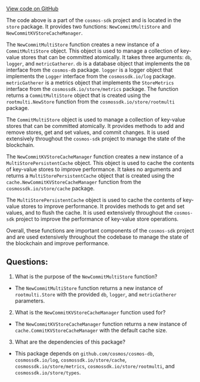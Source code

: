 [View code on GitHub](https://github.com/cosmos/cosmos-sdk.git/store/store.go)

The code above is a part of the `cosmos-sdk` project and is located in the `store` package. It provides two functions: `NewCommitMultiStore` and `NewCommitKVStoreCacheManager`.

The `NewCommitMultiStore` function creates a new instance of a `CommitMultiStore` object. This object is used to manage a collection of key-value stores that can be committed atomically. It takes three arguments: `db`, `logger`, and `metricGatherer`. `db` is a database object that implements the `DB` interface from the `cosmos-db` package. `logger` is a logger object that implements the `Logger` interface from the `cosmossdk.io/log` package. `metricGatherer` is a metrics object that implements the `StoreMetrics` interface from the `cosmossdk.io/store/metrics` package. The function returns a `CommitMultiStore` object that is created using the `rootmulti.NewStore` function from the `cosmossdk.io/store/rootmulti` package.

The `CommitMultiStore` object is used to manage a collection of key-value stores that can be committed atomically. It provides methods to add and remove stores, get and set values, and commit changes. It is used extensively throughout the `cosmos-sdk` project to manage the state of the blockchain.

The `NewCommitKVStoreCacheManager` function creates a new instance of a `MultiStorePersistentCache` object. This object is used to cache the contents of key-value stores to improve performance. It takes no arguments and returns a `MultiStorePersistentCache` object that is created using the `cache.NewCommitKVStoreCacheManager` function from the `cosmossdk.io/store/cache` package.

The `MultiStorePersistentCache` object is used to cache the contents of key-value stores to improve performance. It provides methods to get and set values, and to flush the cache. It is used extensively throughout the `cosmos-sdk` project to improve the performance of key-value store operations.

Overall, these functions are important components of the `cosmos-sdk` project and are used extensively throughout the codebase to manage the state of the blockchain and improve performance.
## Questions: 
 1. What is the purpose of the `NewCommitMultiStore` function?
- The `NewCommitMultiStore` function returns a new instance of `rootmulti.Store` with the provided `db`, `logger`, and `metricGatherer` parameters.

2. What is the `NewCommitKVStoreCacheManager` function used for?
- The `NewCommitKVStoreCacheManager` function returns a new instance of `cache.CommitKVStoreCacheManager` with the default cache size.

3. What are the dependencies of this package?
- This package depends on `github.com/cosmos/cosmos-db`, `cosmossdk.io/log`, `cosmossdk.io/store/cache`, `cosmossdk.io/store/metrics`, `cosmossdk.io/store/rootmulti`, and `cosmossdk.io/store/types`.